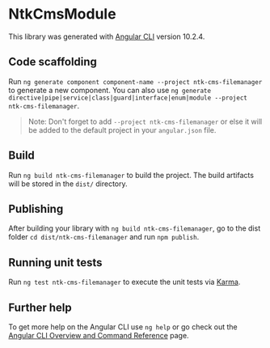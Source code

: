# NtkCmsModule

This library was generated with [Angular CLI](https://github.com/angular/angular-cli) version 10.2.4.

## Code scaffolding

Run `ng generate component component-name --project ntk-cms-filemanager` to generate a new component. You can also use `ng generate directive|pipe|service|class|guard|interface|enum|module --project ntk-cms-filemanager`.
> Note: Don't forget to add `--project ntk-cms-filemanager` or else it will be added to the default project in your `angular.json` file. 

## Build

Run `ng build ntk-cms-filemanager` to build the project. The build artifacts will be stored in the `dist/` directory.

## Publishing

After building your library with `ng build ntk-cms-filemanager`, go to the dist folder `cd dist/ntk-cms-filemanager` and run `npm publish`.

## Running unit tests

Run `ng test ntk-cms-filemanager` to execute the unit tests via [Karma](https://karma-runner.github.io).

## Further help

To get more help on the Angular CLI use `ng help` or go check out the [Angular CLI Overview and Command Reference](https://angular.io/cli) page.
